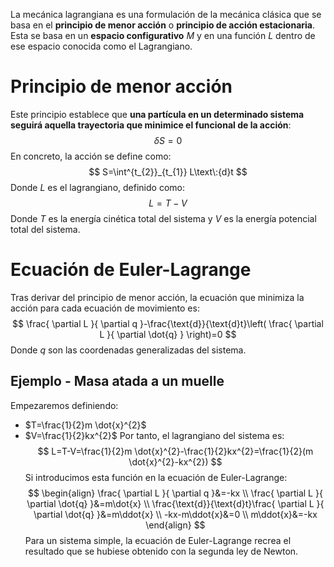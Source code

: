 La mecánica lagrangiana es una formulación de la mecánica clásica que se basa en el **principio de menor acción** o **principio de acción estacionaria**. Esta se basa en un **espacio configurativo** $M$ y en una función $L$ dentro de ese espacio conocida como el Lagrangiano.
# Principio de menor acción
Este principio establece que **una partícula en un determinado sistema seguirá aquella trayectoria que minimice el funcional de la acción**:
$$
\delta S = 0
$$
En concreto, la acción se define como:
$$
S=\int^{t_{2}}_{t_{1}} L\text\:{d}t
$$
Donde $L$ es el lagrangiano, definido como:
$$
L=T-V
$$
Donde $T$ es la energía cinética total del sistema y $V$ es la energía potencial total del sistema.
# Ecuación de Euler-Lagrange
Tras derivar del principio de menor acción, la ecuación que minimiza la acción para cada ecuación de movimiento es:
$$
\frac{ \partial L }{ \partial q }-\frac{\text{d}}{\text{d}t}\left( \frac{ \partial L }{ \partial \dot{q} }  \right)=0  
$$
Donde $q$ son las coordenadas generalizadas del sistema.
## Ejemplo - Masa atada a un muelle
Empezaremos definiendo:
- $T=\frac{1}{2}m \dot{x}^{2}$
- $V=\frac{1}{2}kx^{2}$
Por tanto, el lagrangiano del sistema es:
$$
L=T-V=\frac{1}{2}m \dot{x}^{2}-\frac{1}{2}kx^{2}=\frac{1}{2}(m \dot{x}^{2}-kx^{2})
$$
Si introducimos esta función en la ecuación de Euler-Lagrange:
$$
\begin{align}
\frac{ \partial L }{ \partial q }&=-kx \\
\frac{ \partial L }{ \partial \dot{q} }&=m\dot{x} \\
\frac{\text{d}}{\text{d}t}\frac{ \partial L }{ \partial \dot{q} }&=m\ddot{x}  \\
-kx-m\ddot{x}&=0 \\
m\ddot{x}&=-kx
\end{align}
$$
Para un sistema simple, la ecuación de Euler-Lagrange recrea el resultado que se hubiese obtenido con la segunda ley de Newton.